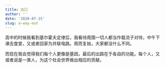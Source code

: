 ```yaml
---
title: 出口
author: ''
date: '2020-07-15'
slug: a-way-out
---
```


高中的时候我看到基尔霍夫定律后，我看待周围一切人都当作载流子对待，中午下课去食堂，又或者回家为并联电路。周而复始，大家都没什么不同。

而现在我会觉得我们每个人更像是基因，最后的出路在于各自的功能。每个人，又或者说是一类人，为这个社会世界做出相应的贡献。
